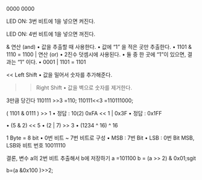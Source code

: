 0000 0000

LED ON: 3번 비트에 1을 넣으면 켜진다.

LED ON: 4번 비트에 1을 넣으면 꺼진다.

& 연산 (and)
• 값을 추출할 때 사용한다.
• 값에 “1” 을 적은 곳만 추출한다.
• 1101 & 1110 = 1100
| 연산 (or)
• 2진수 덧셈시에 사용된다.
• 둘 중 한 곳에 “1”이 있으면, 결과는 “1” 이다.
• 0001 | 1101 = 1101

<< Left Shift
• 값을 밀어서 숫자를 추가해준다.

> > Right Shift
> > • 값을 벽으로 숫자를 제거한다.

3만큼 당긴다
110111 >>3 =110;
110111<<3 =110111000;

( 1101 & 0111 ) >> 1
• 정답 : 10(2)
0xFA << 1 | 0x3F
• 정답 : 0x1FF

• (5 & 2) << 5
• (2 | 7) >> 3
• (1234 ^ 16) ^ 16

1 Byte = 8 bit
• 0번 비트 ~ 7번 비트로 구성
• MSB : 7번 Bit
• LSB : 0번 Bit
MSB, LSB와 비트 번호
10011110


결론, 변수 a의 2번 비트 추출해서 b에 저장하기
a =101100
b = (a >> 2) & 0x01;sgit  


b=(a &0x100 )>>2;


